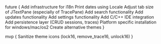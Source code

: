future {
    Add infrastructure for i18n
    Print dates using Locale
    Adjust tab size of JTextPane (especially of TracePane)
    Add search functionality
    Add updates functionality
    Add settings functionality
    Add C/C++ IDE integration
    Add persistence layer (CRUD sessions, traces)
    Platform specific installation for windows/mac/os2
    Create alternative themes
}

mvp {
    Sanitize theme icons (lock16, remove_trace16, unlock16)
}
